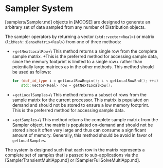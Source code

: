 # Sampler System

[samplers/Sampler.md] objects in [MOOSE] are designed to generate an arbitrary set of data sampled from
any number of Distribution objects.

The sampler operators by returning a vector (`std::vector<Real>`) or matrix
(`libMesh::DenseMatrix<Real>`) from one of three methods:

- +`getNextLocalRow`+\\
  This method returns a single row from the complete sample matrix. +This is the preferred method for
  accessing sample data, since the memory footprint is limited to a single row+ rather than
  potentially large matrices as in the other methods. This method should be used as follows:

  ```c++
  for (dof_id_type i = getLocalRowBegin(); i < getLocalRowEnd(); ++i)
      std::vector<Real> row = getNextLocalRow();
  ```

- +`getLocalSamples`+\\
  This method returns a subset of rows from the sample matrix for the current processor. This matrix
  is populated on demand and should not be stored to ensure a low memory footprint. This is the
  preferred method for accessing sample data.

- +`getSamples`+\\
  This method returns the complete sample matrix from the Sampler object, the matrix is populated
  on-demand and should not be stored since it often very large and thus can consume a significant
  amount of memory. Generally, this method should be avoid in favor of `getLocalSamples`.

The system is designed such that each row in the matrix represents a complete set of samples that is
passed to sub-applications via the [SamplerTransientMultiApp.md] or [SamplerFullSolveMultiApp.md].
